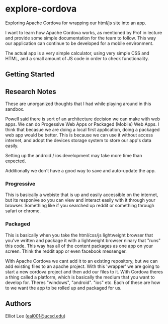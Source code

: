 # explore-cordova
Exploring Apache Cordova for wrapping our html/js site into an app.

I want to learn how Apache Cordova works, as mentioned by Prof in lecture and provide some simple documentation for the team to follow. This way our application can continue to be developed for a mobile environment.

The actual app is a very simple calculator, using very simple CSS and HTML, and a small amount of JS code in order to check functionality.

## Getting Started ##


## Research Notes ##
These are unorganized thoughts that I had while playing around in this sandbox.

Powell said there is sort of an architecture decision we can make with web apps. We can do Progessive Web Apps or Packaged (Mobile) Web Apps.
I think that becasue we are doing a local first application, doing a packaged web app would be better. This is because we can use it without access internet, and adopt the devices storage system to store our app's data easily.

Setting up the android / ios development may take more time than expected.

Additionally we don't have a good way to save and auto-update the app.

### Progressive ###
This is basically a webiste that is up and easily accessible on the internet, but its responive so you can view and interact easily with it through your browser. Something like if you searched up reddit or something through safari or chrome.

### Packaged ###
This is basically when you take the html/css/js lightweight browser that you've written and package it with a lightweight browser ninary that "runs" this code. This way has all of the content packages as one app on your screen. Think the reddit app or even facebook messenger.

With Apache Cordova we cant add it to an existing repository, but we can add existing files to an apache project. With this 'wrapper' we are going to start a new cordova project and then add our files to it. With Cordova theres a thing called a platform, which is basically the medium that you want to develop for. Theres "windows", "android". "ios" etc. Each of these are how to we want the app to be rolled up and packaged for us.

## Authors ##
Elliot Lee (eal001@ucsd.edu)
